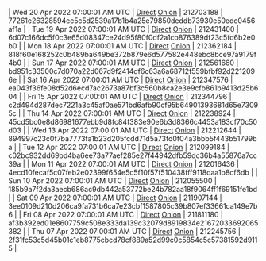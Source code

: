 | Wed 20 Apr 2022 07:00:01 AM UTC | [Direct](https://oshi.at/iVqk) [Onion](http://5ety7tpkim5me6eszuwcje7bmy25pbtrjtue7zkqqgziljwqy3rrikqd.onion/iVqk) | 212703188 | 77261e26328594ec5c5d2539a17b1b4a25e79850deddb73930e50edc0456af1a | 
| Tue 19 Apr 2022 07:00:01 AM UTC | [Direct](https://oshi.at/kLPa) [Onion](http://5ety7tpkim5me6eszuwcje7bmy25pbtrjtue7zkqqgziljwqy3rrikqd.onion/kLPa) | 212431400 | 6d07c166dc5f0c3e65d08347ce24d95f80f0df2a1cb876389df23c5fd6b2e0b0 | 
| Mon 18 Apr 2022 07:00:01 AM UTC | [Direct](https://oshi.at/gpui) [Onion](http://5ety7tpkim5me6eszuwcje7bmy25pbtrjtue7zkqqgziljwqy3rrikqd.onion/gpui) | 212362184 | 818f60e168252c0b489ba649be372b879e6d577582e448ebc8bce97a9179f4b0 | 
| Sun 17 Apr 2022 07:00:01 AM UTC | [Direct](https://oshi.at/URrN) [Onion](http://5ety7tpkim5me6eszuwcje7bmy25pbtrjtue7zkqqgziljwqy3rrikqd.onion/URrN) | 212561660 | bd951c33500c7d070a22d067d9f2414df6c63a6a68712f559bfbf92d2212096e | 
| Sat 16 Apr 2022 07:00:01 AM UTC | [Direct](https://oshi.at/RnGt) [Onion](http://5ety7tpkim5me6eszuwcje7bmy25pbtrjtue7zkqqgziljwqy3rrikqd.onion/RnGt) | 212347576 | ea043f36fe08d52d6ecd7ac2673a87bf3c560b8ca2e3e9cfb861b9413d25b604 | 
| Fri 15 Apr 2022 07:00:01 AM UTC | [Direct](https://oshi.at/deGZ) [Onion](http://5ety7tpkim5me6eszuwcje7bmy25pbtrjtue7zkqqgziljwqy3rrikqd.onion/deGZ) | 212344796 | c2d494d287dec7221a3c45af0ae571bd6afb90cf95b64901393681d65e73095c | 
| Thu 14 Apr 2022 07:00:01 AM UTC | [Direct](https://oshi.at/wDkV) [Onion](http://5ety7tpkim5me6eszuwcje7bmy25pbtrjtue7zkqqgziljwqy3rrikqd.onion/wDkV) | 212238924 | 45cd5bc0e8d86981677ebb9d8fc84f383e90e6b3d8366c4453a183cf70c50d03 | 
| Wed 13 Apr 2022 07:00:01 AM UTC | [Direct](https://oshi.at/tihf) [Onion](http://5ety7tpkim5me6eszuwcje7bmy25pbtrjtue7zkqqgziljwqy3rrikqd.onion/tihf) | 212212644 | 894997c23c0f7ba7773fa1b23d205fcdd71d5a73fd0f04a3bbb5f443b51799ba | 
| Tue 12 Apr 2022 07:00:01 AM UTC | [Direct](https://oshi.at/qRQG) [Onion](http://5ety7tpkim5me6eszuwcje7bmy25pbtrjtue7zkqqgziljwqy3rrikqd.onion/qRQG) | 212099184 | c02bc932dd69bd4ba6ee73a77aef285e27f44942dfb59dc36b4a55876a7cc39a | 
| Mon 11 Apr 2022 07:00:01 AM UTC | [Direct](https://oshi.at/sJeq) [Onion](http://5ety7tpkim5me6eszuwcje7bmy25pbtrjtue7zkqqgziljwqy3rrikqd.onion/sJeq) | 212016436 | 4ecd10fecaf5c07feb2e02399f654e5c5f10f57f510438fff9118daa1b8cf6db | 
| Sun 10 Apr 2022 07:00:01 AM UTC | [Direct](https://oshi.at/knNr) [Onion](http://5ety7tpkim5me6eszuwcje7bmy25pbtrjtue7zkqqgziljwqy3rrikqd.onion/knNr) | 212055500 | 185b9a7f2da3aecb686ac9db442a53772be24b782aa18f9064ff1f69151fe1bd | 
| Sat 09 Apr 2022 07:00:01 AM UTC | [Direct]() [Onion]() | 211907144 | 3ee0109d210d206ca9fa731b6ca7e23cbf1587805c39b807ef33661ca149e7b6 | 
| Fri 08 Apr 2022 07:00:01 AM UTC | [Direct](https://oshi.at/dTNW) [Onion](http://5ety7tpkim5me6eszuwcje7bmy25pbtrjtue7zkqqgziljwqy3rrikqd.onion/dTNW) | 211811180 | af3b392ed01e8607759c508e333da139c32079d8919834e21672033692065382 | 
| Thu 07 Apr 2022 07:00:01 AM UTC | [Direct](https://oshi.at/HgHi) [Onion](http://5ety7tpkim5me6eszuwcje7bmy25pbtrjtue7zkqqgziljwqy3rrikqd.onion/HgHi) | 212245756 | 2f31fc53c5d45b01c1eb8775cbcd78cf889a52d99c0c5854c5c57381592d9115 | 
